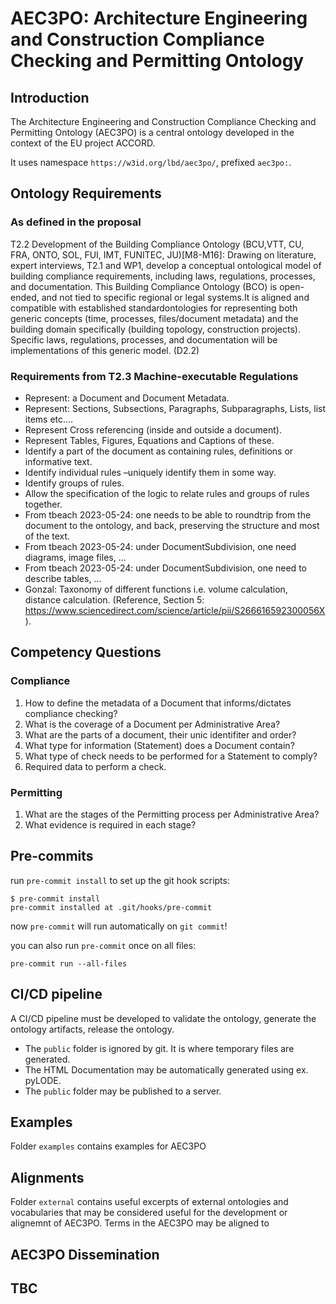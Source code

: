 # AEC3PO: Architecture Engineering and Construction Compliance Checking and Permitting Ontology

## Introduction

The Architecture Engineering and Construction Compliance Checking and Permitting Ontology (AEC3PO) is a central ontology developed in the context of the EU project ACCORD.

It uses namespace `https://w3id.org/lbd/aec3po/`, prefixed `aec3po:`.



## Ontology Requirements

### As defined in the proposal

T2.2  Development  of  the  Building  Compliance  Ontology (BCU,VTT,  CU,  FRA,  ONTO,  SOL,  FUI,  IMT, FUNITEC, JU)[M8-M16]: Drawing on literature, expert interviews, T2.1 and WP1, develop a conceptual ontological model of building compliance requirements,  including laws,  regulations, processes,  and  documentation. This Building Compliance Ontology (BCO) is open-ended, and not tied to specific regional or legal systems.It is aligned  and  compatible  with  established  standardontologies  for  representing  both  generic  concepts  (time,  processes, files/document metadata) and the building domain specifically (building topology, construction projects). Specific laws, regulations, processes, and documentation will be implementations of this generic model. (D2.2)

### Requirements from T2.3 Machine-executable Regulations 

- Represent: a Document and Document Metadata.
- Represent: Sections, Subsections, Paragraphs, Subparagraphs, Lists, list items etc….
- Represent Cross referencing (inside and outside a document).
- Represent Tables, Figures, Equations and Captions of these.
- Identify a part of the document as containing rules, definitions or informative text.
- Identify individual rules –uniquely identify them in some way.
- Identify groups of rules.
- Allow the specification of the logic to relate rules and groups of rules together.
- From tbeach 2023-05-24: one needs to be able to roundtrip from the document to the ontology, and back, preserving the structure and most of the text.
- From tbeach 2023-05-24: under DocumentSubdivision, one need diagrams, image files, ...
- From tbeach 2023-05-24: under DocumentSubdivision, one need to describe tables, ...
- Gonzal: Taxonomy of different functions i.e.  volume calculation, distance calculation. (Reference, Section 5: https://www.sciencedirect.com/science/article/pii/S266616592300056X).
  



## Competency Questions

### Compliance
1. How to define the metadata of a Document that informs/dictates compliance checking?
2. What is the coverage of a Document per Administrative Area?
3. What are the parts of a document, their unic identifiter and order?
4. What type for information (Statement) does a Document contain?
5. What type of check needs to be performed for a Statement to comply?
6. Required data to perform a check. 

### Permitting
 1. What are the stages of the Permitting process per Administrative Area?
 2. What evidence is required in each stage?

## Pre-commits

run `pre-commit install` to set up the git hook scripts:

```
$ pre-commit install
pre-commit installed at .git/hooks/pre-commit
```

now `pre-commit` will run automatically on `git commit`!

you can also run `pre-commit` once on all files:

```
pre-commit run --all-files
```

## CI/CD pipeline

A CI/CD pipeline must be developed to validate the ontology, generate the ontology artifacts, release the ontology.

* The `public` folder is ignored by git. It is where temporary files are generated.  
* The HTML Documentation may be automatically generated using ex. pyLODE.
* The `public` folder may be published to a server.

## Examples

Folder `examples` contains examples for AEC3PO

## Alignments

Folder `external` contains useful excerpts of external ontologies and vocabularies that may be considered useful for the development or alignemnt of AEC3PO.
Terms in the AEC3PO may be aligned to 

## AEC3PO Dissemination


## TBC




